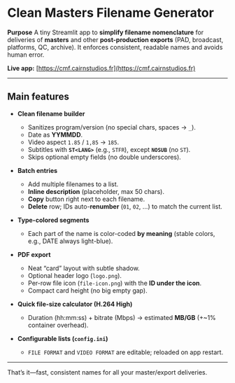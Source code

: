 # Clean Masters Filename Generator

**Purpose**
A tiny Streamlit app to **simplify filename nomenclature** for deliveries of **masters** and other **post-production exports** (PAD, broadcast, platforms, QC, archive). It enforces consistent, readable names and avoids human error.

**Live app:** [https://cmf.cairnstudios.fr](https://cmf.cairnstudios.fr)

---

## Main features

* **Clean filename builder**

  * Sanitizes program/version (no special chars, spaces → `_`).
  * Date as **YYMMDD**.
  * Video aspect `1.85` / `1,85` → `185`.
  * Subtitles with **`ST<LANG>`** (e.g., `STFR`), except **`NOSUB`** (no `ST`).
  * Skips optional empty fields (no double underscores).

* **Batch entries**

  * Add multiple filenames to a list.
  * **Inline description** (placeholder, max 50 chars).
  * **Copy** button right next to each filename.
  * **Delete** row; IDs auto-**renumber** (`01`, `02`, …) to match the current list.

* **Type-colored segments**

  * Each part of the name is color-coded **by meaning** (stable colors, e.g., DATE always light-blue).

* **PDF export**

  * Neat “card” layout with subtle shadow.
  * Optional header logo (`logo.png`).
  * Per-row file icon (`file-icon.png`) with the **ID under the icon**.
  * Compact card height (no big empty gap).

* **Quick file-size calculator (H.264 High)**

  * Duration (hh\:mm\:ss) + bitrate (Mbps) → estimated **MB/GB** (+\~1% container overhead).

* **Configurable lists (`config.ini`)**

  * `FILE FORMAT` and `VIDEO FORMAT` are editable; reloaded on app restart.

---

That’s it—fast, consistent names for all your master/export deliveries.
